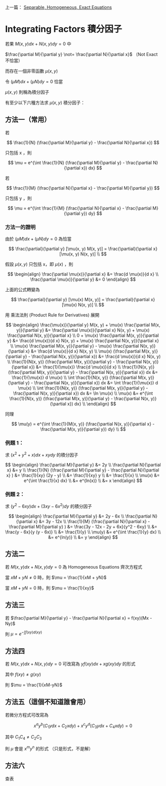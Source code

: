 上一篇： [Separable, Homogeneous, Exact Equations](post\2023-02-04-ODE-Separable-Homogeneous-Exact-Equations.md)

# Integrating Factors 積分因子

若果 $M(x, y) dx + N(x, y) dy = 0$ 中

$\frac{\partial M}{\partial y} \not= \frac{\partial N}{\partial x}$ （Not Exact 不恰當）

而存在一個非零函數 $\mu(x, y)$ 

令 $(\mu M) dx + (\mu N) dy = 0$ 恰當

$\mu(x, y)$ 則稱為積分因子

有至少以下六種方法求 $\mu(x, y)$ 積分因子：

## 方法一（常用）

若

$$
\frac{1}{N} (\frac{\partial M}{\partial y} - \frac{\partial N}{\partial x})
$$

只包括 x ，則

$$
\mu = e^{\int \frac{1}{N} (\frac{\partial M}{\partial y} - \frac{\partial N}{\partial x}) dx}
$$

若

$$
\frac{1}{M} (\frac{\partial N}{\partial x} - \frac{\partial M}{\partial y})
$$

只包括 y ，則

$$
\mu = e^{\int \frac{1}{M} (\frac{\partial N}{\partial x} - \frac{\partial M}{\partial y}) dy}
$$

### 方法一的證明

由於 $(\mu M) dx + (\mu N) dy = 0$ 為恰當

$$
\frac{\partial}{\partial y} [\mu(x, y) M(x, y)] = \frac{\partial}{\partial x} [\mu(x, y) N(x, y)] \\
$$

假設 $\mu(x, y)$ 只包括 x，即 $\mu(x)$ ，則

$$
\begin{align}
\frac{\partial \mu(x)}{\partial x} &= \frac{d \mu(x)}{d x} \\
\frac{\partial \mu(x)}{\partial y} &= 0
\end{align}
$$

上面的公式轉變為

$$
\frac{\partial}{\partial y} [\mu(x) M(x, y)] = \frac{\partial}{\partial x} [\mu(x) N(x, y)] \\
$$

用 乘法法則 (Product Rule for Derivatives) 展開

$$
\begin{align}
\frac{\mu(x)}{\partial y} M(x, y) + \mu(x) \frac{\partial M(x, y)}{\partial y} &= \frac{\partial \mu(x)}{\partial x} N(x, y) + \mu(x) \frac{\partial N(x, y)}{\partial x} \\
0 + \mu(x) \frac{\partial M(x, y)}{\partial y} &= \frac{d \mu(x)}{d x} N(x, y) + \mu(x) \frac{\partial N(x, y)}{\partial x} \\
\mu(x) \frac{\partial M(x, y)}{\partial y} - \mu(x) \frac{\partial N(x, y)}{\partial x} &= \frac{d \mu(x)}{d x} N(x, y) \\
\mu(x) (\frac{\partial M(x, y)}{\partial y} - \frac{\partial N(x, y)}{\partial x}) &= \frac{d \mu(x)}{d x} N(x, y) \\
\frac{1}{N(x, y)} (\frac{\partial M(x, y)}{\partial y} - \frac{\partial N(x, y)}{\partial x}) &= \frac{1}{\mu(x)} \frac{d \mu(x)}{d x} \\
\frac{1}{N(x, y)} (\frac{\partial M(x, y)}{\partial y} - \frac{\partial N(x, y)}{\partial x}) dx &= \frac{1}{\mu(x)} d \mu(x) \\
\int \frac{1}{N(x, y)} (\frac{\partial M(x, y)}{\partial y} - \frac{\partial N(x, y)}{\partial x}) dx &= \int \frac{1}{\mu(x)} d \mu(x) \\
\int \frac{1}{N(x, y)} (\frac{\partial M(x, y)}{\partial y} - \frac{\partial N(x, y)}{\partial x}) dx &= \ln \mu(x) \\
\mu(x) &= e^{\int \frac{1}{N(x, y)} (\frac{\partial M(x, y)}{\partial y} - \frac{\partial N(x, y)}{\partial x}) dx} \\
\end{align}
$$

同理

$$
\mu(y) = e^{\int \frac{1}{M(x, y)} (\frac{\partial N(x, y)}{\partial x} - \frac{\partial M(x, y)}{\partial y}) dy} \\
$$

### 例題 1：

求 $(x^2 + y^2 + x) dx + xy dy$ 的積分因子

$$
\begin{align}
\frac{\partial M}{\partial y} &= 2y \\
\frac{\partial N}{\partial x} &= y \\
\frac{1}{N} (\frac{\partial M}{\partial y} - \frac{\partial N}{\partial x} ) &= \frac{1}{xy} (2y - y) \\
&= \frac{1}{xy} y \\
&= \frac{1}{x} \\
\mu(x) &= e^{\int \frac{1}{x} dx} \\
&= e^{ln(x)} \\
&= x
\end{align}
$$

### 例題 2：

求 $(y^2 - 6xy) dx + (3xy - 6x^2) dy$ 的積分因子

$$
\begin{align}
\frac{\partial M}{\partial y} &= 2y - 6x \\
\frac{\partial N}{\partial x} &= 3y - 12x \\
\frac{1}{M} (\frac{\partial N}{\partial x} - \frac{\partial M}{\partial y} ) &= \frac{3y - 12x - 2y + 6x}{y^2 - 6xy}  \\
&= \frac{y - 6x}{y (y - 6x)} \\
&= \frac{1}{y} \\
\mu(y) &= e^{\int \frac{1}{y} dx} \\
&= e^{ln(y)} \\
&= y
\end{align}
$$

## 方法二

若 $M(x, y) dx + N(x, y) dy = 0$ 為 Homogeneous Equations 齊次方程式

當 $xM + yN \not = 0$ 時，則 $\mu = \frac{1}{xM + yN}$

當 $xM + yN = 0$ 時，則 $\mu = \frac{1}{xy}$

## 方法三

若 $\frac{\partial M}{\partial y} - \frac{\partial N}{\partial x} = f(xy)(Mx - Ny)$

則 $\mu = e^{-\int f(xy) d(xy)}$

## 方法四

若 $M(x, y) dx + N(x, y) dy = 0$ 可改寫為 $yf(xy) dx + x g(xy) dy$ 的形式

其中 $f(xy) \not = g(xy)$

則 $\mu = \frac{1}{xM-yN}$

## 方法五（這個不知道誰會用）

若微分方程式可改寫為

$$
x^ay^b(C_1 y dx + C_2 x dy) + x^c y^d (C_3 y dx + C_4 x dy) = 0
$$


其中 $C_1  C_4 \not = C_2 C_3$ 

則 $\mu$ 會是 $x^m y^n$ 的形式 （只是形式，不是解）

## 方法六

查表
